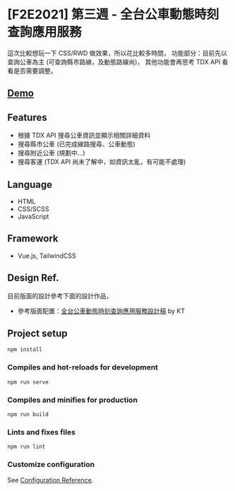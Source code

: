# [F2E2021] 第三週 - 全台公車動態時刻查詢應用服務
這次比較想玩一下 CSS/RWD 做效果，所以花比較多時間，
功能部分：目前先以查詢公車為主 (可查詢縣市路線，及動態路線尚)，
其他功能會再思考 TDX API 看看是否需要調整。

## [Demo](https://guanwha.github.io/f2e2021-week3-bus/)

## Features
- 根據 TDX API 搜尋公車資訊並顯示相關詳細資料
- 搜尋縣市公車 (已完成線路搜尋、公車動態)
- 搜尋附近公車 (規劃中...)
- 搜尋客運 (TDX API 尚未了解中，如資訊太亂，有可能不處理)

## Language
- HTML
- CSS/SCSS
- JavaScript

## Framework
- Vue.js, TailwindCSS

## Design Ref.
目前版面的設計參考下面的設計作品，
- 參考版面配置：[全台公車動態時刻查詢應用服務設計稿](https://2021.thef2e.com/users/6296432819610583177?week=3&type=1) by KT

## Project setup
```
npm install
```

### Compiles and hot-reloads for development
```
npm run serve
```

### Compiles and minifies for production
```
npm run build
```

### Lints and fixes files
```
npm run lint
```

### Customize configuration
See [Configuration Reference](https://cli.vuejs.org/config/).
